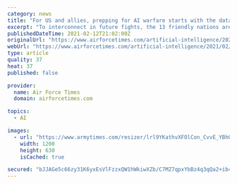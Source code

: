 ```yaml
---
category: news
title: "For US and allies, prepping for AI warfare starts with the data"
excerpt: "To interconnect in future fights, the 13 friendly nations are talking now about how to collect and prepare data for artificial intelligence that will drive those battles."
publishedDateTime: 2021-02-12T21:02:00Z
originalUrl: "https://www.airforcetimes.com/artificial-intelligence/2021/02/12/for-us-and-allies-prepping-for-ai-warfare-starts-with-the-data/"
webUrl: "https://www.airforcetimes.com/artificial-intelligence/2021/02/12/for-us-and-allies-prepping-for-ai-warfare-starts-with-the-data/"
type: article
quality: 37
heat: 37
published: false

provider:
  name: Air Force Times
  domain: airforcetimes.com

topics:
  - AI

images:
  - url: "https://www.armytimes.com/resizer/lrl9YKathvXFOlCon_CvvE_YBhQ=/1200x630/filters:quality(100)/cloudfront-us-east-1.images.arcpublishing.com/mco/WATEC5VVFRD4VGB3W5WT5VDGXE.jpg"
    width: 1200
    height: 630
    isCached: true

secured: "bJJAGe5c66zy31K6yxEsVlFzzxQW1hWkiwXZb/C7MZ7qpxYbBz4q3qQa2+ib4SuXxun1MG4LarUMV8D2jvvcKvtIZo0r7PxansffPoZjIFHVLis1vbYmfxjOY4YKMSka2WkDdqrYaLNDEtGlV1xuWxzv2CTrYmmlMA+7Zs8UxPEvPX70GzD7XxPhAm7+qdaQ2XfynSfxCP8YPZoX0nd2bwC7njR2fPp/SI2G/ACRPkAceVSCNA7IfSU/6TRt6UzwTi73Z5Q5JOXytHO9sOST8rVdrF38kgLi0DrQzun1gEpwLfA/EiBS4jJ1ZvJUYUzqwnokEu2G6zPx4J6/l6NiAbG3xDOqZih5uLPWOpFzpSw=;xwvQ+Mpj1FBtumQcQddGww=="
---
```


